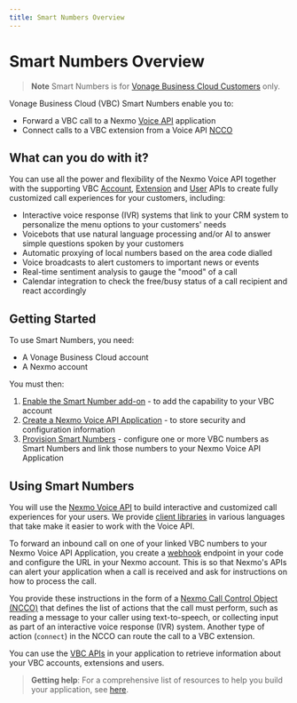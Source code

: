 ```yaml
---
title: Smart Numbers Overview
---
```


# Smart Numbers Overview

> **Note** Smart Numbers is for [Vonage Business Cloud Customers](https://www.vonage.com/business/) only.

Vonage Business Cloud (VBC) Smart Numbers enable you to:

* Forward a VBC call to a Nexmo [Voice API](/voice/voice-api/api-reference) application
* Connect calls to a VBC extension from a Voice API [NCCO](/voice/voice-api/guides/ncco)

## What can you do with it?
You can use all the power and flexibility of the Nexmo Voice API together with the supporting VBC [Account](/vonage-business-cloud/vbc-apis/account-api/overview), [Extension](/vonage-business-cloud/vbc-apis/extension-api/overview) and [User](/vonage-business-cloud/vbc-apis/user-api/overview) APIs to create fully customized call experiences for your customers, including:

* Interactive voice response (IVR) systems that link to your CRM system to personalize the menu options to your customers' needs
* Voicebots that use natural language processing and/or AI to answer simple questions spoken by your customers
* Automatic proxying of local numbers based on the area code dialled
* Voice broadcasts to alert customers to important news or events
* Real-time sentiment analysis to gauge the "mood" of a call
* Calendar integration to check the free/busy status of a call recipient and react accordingly

## Getting Started
To use Smart Numbers, you need:

* A Vonage Business Cloud account
* A Nexmo account

You must then:

1. [Enable the Smart Number add-on](/vonage-business-cloud/smart-numbers/guides/enable-addon) - to add the capability to your VBC account
2. [Create a Nexmo Voice API Application](/vonage-business-cloud/smart-numbers/guides/create-voice-application) - to store security and configuration information
3. [Provision Smart Numbers](/vonage-business-cloud/smart-numbers/guides/provision-smart-numbers) - configure one or more VBC numbers as Smart Numbers and link those numbers to your Nexmo Voice API Application

## Using Smart Numbers

You will use the [Nexmo Voice API](/voice/voice-api/api-reference) to build interactive and customized call experiences for your users. We provide [client libraries](https://github.com/Nexmo/) in various languages that take make it easier to work with the Voice API.

To forward an inbound call on one of your linked VBC numbers to your Nexmo Voice API Application, you create a [webhook](/concepts/guides/webhooks) endpoint in your code and configure the URL in your Nexmo account. This is so that Nexmo's APIs can alert your application when a call is received and ask for instructions on how to process the call.

You provide these instructions in the form of a [Nexmo Call Control Object (NCCO)](/voice/voice-api/guides/ncco) that defines the list of actions that the call must perform, such as reading a message to your caller using text-to-speech, or collecting input as part of an interactive voice response (IVR) system. Another type of action (`connect`) in the NCCO can route the call to a VBC extension.

You can use the [VBC APIs](/vonage-business-cloud/vbc-apis/overview) in your application to retrieve information about your VBC accounts, extensions and users.

> **Getting help**: For a comprehensive list of resources to help you build your application, see [here](/vonage-business-cloud/smart-numbers/guides/vbc-resources).
